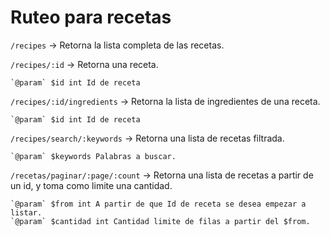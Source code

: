 Ruteo para recetas
==================


`/recipes` -> Retorna la lista completa de las recetas.


`/recipes/:id` -> Retorna una receta.

	`@param` $id int Id de receta


`/recipes/:id/ingredients` -> Retorna la lista de ingredientes de una receta.

	`@param` $id int Id de receta


`/recipes/search/:keywords` -> Retorna una lista de recetas filtrada.

	`@param` $keywords Palabras a buscar.


`/recetas/paginar/:page/:count` -> Retorna una lista de recetas a partir de un id, y toma como limite una cantidad.

	`@param` $from int A partir de que Id de receta se desea empezar a listar.
	`@param` $cantidad int Cantidad limite de filas a partir del $from.
